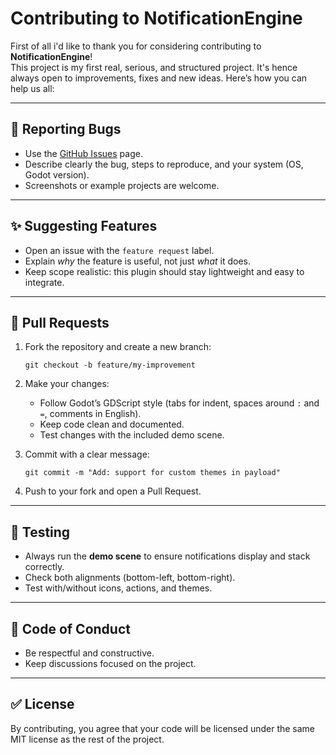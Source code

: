 # Contributing to NotificationEngine

First of all i'd like to thank you for considering contributing to **NotificationEngine**!  
This project is my first real, serious, and structured project. It's hence always open to improvements, fixes and new ideas. Here’s how you can help us all:

---

## 🐛 Reporting Bugs
- Use the [GitHub Issues](../../issues) page.
- Describe clearly the bug, steps to reproduce, and your system (OS, Godot version).
- Screenshots or example projects are welcome.

---

## ✨ Suggesting Features
- Open an issue with the `feature request` label.
- Explain *why* the feature is useful, not just *what* it does.
- Keep scope realistic: this plugin should stay lightweight and easy to integrate.

---

## 🔧 Pull Requests
1. Fork the repository and create a new branch:

   ```
   git checkout -b feature/my-improvement
   ```

2. Make your changes:
   - Follow Godot’s GDScript style (tabs for indent, spaces around `:` and `=`, comments in English).
   - Keep code clean and documented.
   - Test changes with the included demo scene.

3. Commit with a clear message:

   ```
   git commit -m "Add: support for custom themes in payload"
   ```

4. Push to your fork and open a Pull Request.

---

## 🧪 Testing
- Always run the **demo scene** to ensure notifications display and stack correctly.
- Check both alignments (bottom-left, bottom-right).
- Test with/without icons, actions, and themes.

---

## 📜 Code of Conduct
- Be respectful and constructive.
- Keep discussions focused on the project.

---

## ✅ License
By contributing, you agree that your code will be licensed under the same MIT license as the rest of the project.
